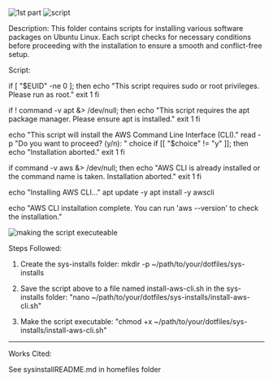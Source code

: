 

![1st part ](https://github.com/user-attachments/assets/397888ad-8581-4d5f-bc5f-a8baa730a93b)
![script](https://github.com/user-attachments/assets/4a159cfa-cd75-4d45-a847-c89aa9ffb50f)



Description:
This folder contains scripts for installing various software packages on Ubuntu Linux. Each script checks for necessary conditions before proceeding with the installation to ensure a smooth and conflict-free setup.

Script:

if [ "$EUID" -ne 0 ]; then
  echo "This script requires sudo or root privileges. Please run as root."
  exit 1
fi

if ! command -v apt &> /dev/null; then
  echo "This script requires the apt package manager. Please ensure apt is installed."
  exit 1
fi

echo "This script will install the AWS Command Line Interface (CLI)."
read -p "Do you want to proceed? (y/n): " choice
if [[ "$choice" != "y" ]]; then
  echo "Installation aborted."
  exit 1
fi

if command -v aws &> /dev/null; then
  echo "AWS CLI is already installed or the command name is taken. Installation aborted."
  exit 1
fi

echo "Installing AWS CLI..."
apt update -y
apt install -y awscli

echo "AWS CLI installation complete. You can run 'aws --version' to check the installation."






![making the script executeable](https://github.com/user-attachments/assets/130190c1-08cd-4c22-a808-1fd70a308c02)


Steps Followed:
1. Create the sys-installs folder:
mkdir -p ~/path/to/your/dotfiles/sys-installs


2. Save the script above to a file named install-aws-cli.sh in the sys-installs folder:
"nano ~/path/to/your/dotfiles/sys-installs/install-aws-cli.sh"


3. Make the script executable:
"chmod +x ~/path/to/your/dotfiles/sys-installs/install-aws-cli.sh"

---------------------------------
Works Cited:

See sysinstallREADME.md in homefiles folder

